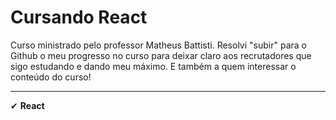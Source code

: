 # Cursando React
Curso ministrado pelo professor Matheus Battisti. Resolvi "subir" para o Github o meu progresso no curso para deixar claro aos recrutadores que sigo estudando e dando meu máximo. E também a quem interessar o conteúdo do curso!
<hr>
✔ <strong>React</strong> 
